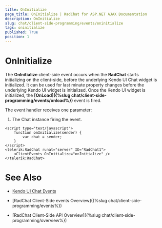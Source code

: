 ```yaml
---
title: OnInitialize
page_title: OnInitialize | RadChat for ASP.NET AJAX Documentation
description: OnInitialize
slug: chat/client-side-programming/events/oninitialize
tags: oninitialize
published: True
position: 1
---
```


# OnInitialize

The **OnInitialize** client-side event occurs when the **RadChat** starts initializing on the client-side, before the underlying Kendo UI Chat widget is initialized. It can be used for last minute property changes before the underlying Kendo UI widget is initialized. Once the Kendo UI widget is initialized, the **[OnLoad]({%slug chat/client-side-programming/events/onload%})** event is fired.

The event handler receives one parameter:

1. The Chat instance firing the event.

````ASPNET
<script type="text/javascript">
    function onInitialize(sender) {
        var chat = sender;
    }
</script>
<telerik:RadChat runat="server" ID="RadChat1">
    <ClientEvents OnInitialize="onInitialize" />
</telerik:RadChat>
````

# See Also

 * [Kendo UI Chat Events](https://docs.telerik.com/kendo-ui/api/javascript/ui/chat#events)

 * [RadChat Client-Side events Overview]({%slug chat/client-side-programming/events%})

 * [RadChat Client-Side API Overview]({%slug chat/client-side-programming/overview%})

